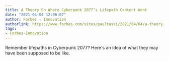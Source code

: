 ```yaml
---
title: A Theory On Where Cyberpunk 2077’s Lifepath Content Went
date: "2021-04-04 12:06:07"
author: Forbes - Innovation
authorlink: https://www.forbes.com/sites/paultassi/2021/04/04/a-theory-on-where-cyberpunk-2077s-lifepath-content-went/
tags:
- Forbes-Innovation
---
```

Remember lifepaths in Cyberpunk 2077? Here's an idea of what they may have been supposed to be like.